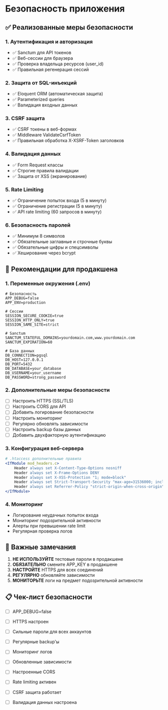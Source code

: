 # Безопасность приложения

## ✅ Реализованные меры безопасности

### 1. Аутентификация и авторизация
- ✅ Sanctum для API токенов
- ✅ Веб-сессии для браузера
- ✅ Проверка владельца ресурсов (user_id)
- ✅ Правильная регенерация сессий

### 2. Защита от SQL-инъекций
- ✅ Eloquent ORM (автоматическая защита)
- ✅ Parameterized queries
- ✅ Валидация входных данных

### 3. CSRF защита
- ✅ CSRF токены в веб-формах
- ✅ Middleware ValidateCsrfToken
- ✅ Правильная обработка X-XSRF-Token заголовков

### 4. Валидация данных
- ✅ Form Request классы
- ✅ Строгие правила валидации
- ✅ Защита от XSS (экранирование)

### 5. Rate Limiting
- ✅ Ограничение попыток входа (5 в минуту)
- ✅ Ограничение регистрации (5 в минуту)
- ✅ API rate limiting (60 запросов в минуту)

### 6. Безопасность паролей
- ✅ Минимум 8 символов
- ✅ Обязательные заглавные и строчные буквы
- ✅ Обязательные цифры и спецсимволы
- ✅ Хеширование через bcrypt

## 🔧 Рекомендации для продакшена

### 1. Переменные окружения (.env)
```env
# Безопасность
APP_DEBUG=false
APP_ENV=production

# Сессии
SESSION_SECURE_COOKIE=true
SESSION_HTTP_ONLY=true
SESSION_SAME_SITE=strict

# Sanctum
SANCTUM_STATEFUL_DOMAINS=yourdomain.com,www.yourdomain.com
SANCTUM_EXPIRATION=60

# База данных
DB_CONNECTION=pgsql
DB_HOST=127.0.0.1
DB_PORT=5432
DB_DATABASE=your_database
DB_USERNAME=your_username
DB_PASSWORD=strong_password
```

### 2. Дополнительные меры безопасности
- [ ] Настроить HTTPS (SSL/TLS)
- [ ] Настроить CORS для API
- [ ] Добавить логирование безопасности
- [ ] Настроить мониторинг
- [ ] Регулярно обновлять зависимости
- [ ] Настроить backup базы данных
- [ ] Добавить двухфакторную аутентификацию

### 3. Конфигурация веб-сервера
```apache
# .htaccess дополнительные правила
<IfModule mod_headers.c>
    Header always set X-Content-Type-Options nosniff
    Header always set X-Frame-Options DENY
    Header always set X-XSS-Protection "1; mode=block"
    Header always set Strict-Transport-Security "max-age=31536000; includeSubDomains"
    Header always set Referrer-Policy "strict-origin-when-cross-origin"
</IfModule>
```

### 4. Мониторинг
- Логирование неудачных попыток входа
- Мониторинг подозрительной активности
- Алерты при превышении rate limit
- Регулярная проверка логов

## 🚨 Важные замечания

1. **НЕ ИСПОЛЬЗУЙТЕ** тестовые пароли в продакшене
2. **ОБЯЗАТЕЛЬНО** смените APP_KEY в продакшене
3. **НАСТРОЙТЕ** HTTPS для всех соединений
4. **РЕГУЛЯРНО** обновляйте зависимости
5. **МОНИТОРЬТЕ** логи на предмет подозрительной активности

## 📋 Чек-лист безопасности

- [ ] APP_DEBUG=false
- [ ] HTTPS настроен
- [ ] Сильные пароли для всех аккаунтов
- [ ] Регулярные backup'ы
- [ ] Мониторинг логов
- [ ] Обновленные зависимости
- [ ] Настроенные CORS
- [ ] Rate limiting активен
- [ ] CSRF защита работает
- [ ] Валидация данных настроена


